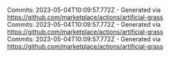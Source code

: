 Commits: 2023-05-04T10:09:57.772Z - Generated via https://github.com/marketplace/actions/artificial-grass
<br>
Commits: 2023-05-04T10:09:57.772Z - Generated via https://github.com/marketplace/actions/artificial-grass
<br>
Commits: 2023-05-04T10:09:57.772Z - Generated via https://github.com/marketplace/actions/artificial-grass
<br>
